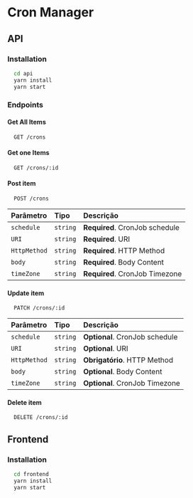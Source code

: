 
# Cron Manager

## API

### Installation

```bash
  cd api
  yarn install
  yarn start
```

### Endpoints

#### Get All Items

```http
  GET /crons
```

#### Get one Items

```http
  GET /crons/:id
```

#### Post item

```http
  POST /crons
```
| Parâmetro   | Tipo       | Descrição                           |
| :---------- | :--------- | :---------------------------------- |
| `schedule` | `string` | **Required**. CronJob schedule |
| `URI` | `string` | **Required**. URI |
| `HttpMethod` | `string` | **Required**. HTTP Method |
| `body` | `string` | **Required**. Body Content |
| `timeZone` | `string` | **Required**. CronJob Timezone |

#### Update item

```http
  PATCH /crons/:id
```

| Parâmetro   | Tipo       | Descrição                           |
| :---------- | :--------- | :---------------------------------- |
| `schedule` | `string` | **Optional**. CronJob schedule |
| `URI` | `string` | **Optional**. URI |
| `HttpMethod` | `string` | **Obrigatório**. HTTP Method |
| `body` | `string` | **Optional**. Body Content |
| `timeZone` | `string` | **Optional**. CronJob Timezone |

#### Delete item

```http
  DELETE /crons/:id
```

## Frontend

### Installation

```bash
  cd frontend
  yarn install
  yarn start
```
